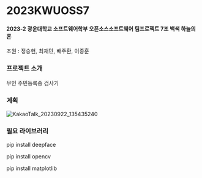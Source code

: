 # 2023KWUOSS7
#### 2023-2 광운대학교 소프트웨어학부 오픈소스소프트웨어 팀프로젝트 7조 백색 하늘의 혼
조원 : 정승현, 최재민, 배주환, 이종훈

### 프로젝트 소개
무인 주민등록증 검사기

### 계획
![KakaoTalk_20230922_135435240](https://github.com/game-addicted-man/2023KWUOSS7/assets/107955161/6b5c6c12-f346-46f6-ac05-90d049ae7000)

### 필요 라이브러리
pip install deepface

pip install opencv

pip install matplotlib

